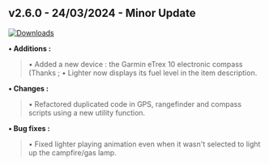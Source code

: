 ## **v2.6.0 - 24/03/2024 - Minor Update**

[![Downloads](https://img.shields.io/github/downloads/nltp-ashes/Western-Goods/v2.6.0/total?label=Downloads)]()

**• Additions :**
> • Added a new device : the Garmin eTrex 10 electronic compass (Thanks ;
> • Lighter now displays its fuel level in the item description.

**• Changes :**
> • Refactored duplicated code in GPS, rangefinder and compass scripts using a new utility function.

**• Bug fixes :**
> • Fixed lighter playing animation even when it wasn't selected to light up the campfire/gas lamp.